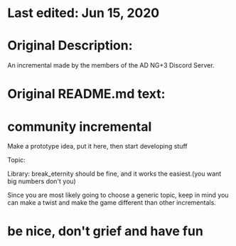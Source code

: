 # Last edited: Jun 15, 2020	

# Original Description:
An incremental made by the members of the AD NG+3 Discord Server.


# Original README.md text:
# community incremental

Make a prototype idea, put it here, then start developing stuff

Topic:

Library: break_eternity should be fine, and it works the easiest.(you want big numbers don't you)

Since you are most likely going to choose a generic topic, keep in mind you can make a twist and make the game different than other incrementals.

# be nice, don't grief and have fun
